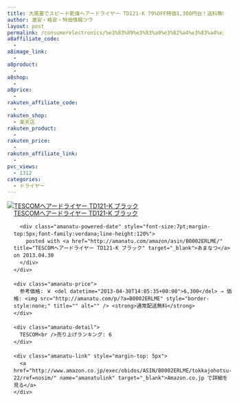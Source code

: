 ```yaml
---
title: 大風量でスピード乾燥ヘアードライヤー TD121-K 79%OFF特価1,300円台！送料無料！
author: 激安・格安・特価情報ツウ
layout: post
permalink: /consumerelectronics/%e3%83%89%e3%83%a9%e3%82%a4%e3%83%a4%e3%83%bc/td121k-79off1300.html
a8affiliate_code:
  - 
a8image_link:
  - 
a8product:
  - 
a8shop:
  - 
a8price:
  - 
rakuten_affiliate_code:
  - 
rakuten_shop:
  - 楽天店
rakuten_product:
  - 
rakuten_price:
  - 
rakuten_affiliate_link:
  - 
pvc_views:
  - 1312
categories:
  - ドライヤー
---
```

<div class="amanatu-box" style="margin-bottom:0px;">
  <div class="amanatu-image" style="float:left;">
    <a href="http://www.amazon.co.jp/exec/obidos/ASIN/B0002ERLME/tokkajohotsu-22/ref=nosim/" name="amanatulink" target="_blank"><img src="http://i2.wp.com/ecx.images-amazon.com/images/I/41gVJzoiOZL._SL160_.jpg?w=546" alt="TESCOMヘアードライヤー TD121-K ブラック" style="border: none;" data-recalc-dims="1" /></a>
  </div>
  
  <div class="amanatu-info" style="float:left;margin-left:15px;line-height:120%">
    <div class="amanatu-name" style="margin-bottom:10px;line-height:120%">
      <a href="http://www.amazon.co.jp/exec/obidos/ASIN/B0002ERLME/tokkajohotsu-22/ref=nosim/" name="amanatulink" target="_blank">TESCOMヘアードライヤー TD121-K ブラック</a> 
      
      <div class="amanatu-powered-date" style="font-size:7pt;margin-top:5px;font-family:verdana;line-height:120%">
        posted with <a href="http://amanatu.com/amazon/asin/B0002ERLME/" title="TESCOMヘアードライヤー TD121-K ブラック" target="_blank">あまなつ</a> on 2013.04.30
      </div>
    </div>
    
    <div class="amanatu-price">
      参考価格: ￥ <del datetime="2013-04-30T14:05:35+00:00">6,300</del> → 価格: <img src="http://amanatu.com/p/?a=B0002ERLME" style="border-style:none;" title="" alt="" /> <strong>通常配送無料</strong>
    </div>
    
    <div class="amanatu-detail">
      TESCOM<br />売り上げランキング: 6
    </div>
    
    <div class="amanatu-link" style="margin-top: 5px">
      <a href="http://www.amazon.co.jp/exec/obidos/ASIN/B0002ERLME/tokkajohotsu-22/ref=nosim/" name="amanatulink" target="_blank">Amazon.co.jp で詳細を見る</a>
    </div>
  </div>
  
  <div class="amanatu-footer" style="clear: left">
  </div>
</div>